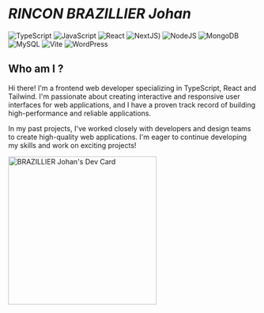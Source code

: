 # _RINCON BRAZILLIER Johan_
 
![TypeScript](https://img.shields.io/badge/typescript-%23007ACC.svg?style=for-the-badge&logo=typescript&logoColor=white)
![JavaScript](https://img.shields.io/badge/javascript-%23323330.svg?style=for-the-badge&logo=javascript&logoColor=%23F7DF1E) 
![React](https://img.shields.io/badge/react-%2320232a.svg?style=for-the-badge&logo=react&logoColor=%2361DAFB)
![NextJS](https://img.shields.io/badge/nextjs-%23007ACC.svg?style=for-the-badge&logo=nextjs&logoColor=white))
![NodeJS](https://img.shields.io/badge/node.js-6DA55F?style=for-the-badge&logo=node.js&logoColor=white)
![MongoDB](https://img.shields.io/badge/MongoDB-%234ea94b.svg?style=for-the-badge&logo=mongodb&logoColor=white)
![MySQL](https://img.shields.io/badge/mysql-%2300f.svg?style=for-the-badge&logo=mysql&logoColor=white)
![Vite](https://img.shields.io/badge/vite-%23646CFF.svg?style=for-the-badge&logo=vite&logoColor=white)
![WordPress](https://img.shields.io/badge/WordPress-%23117AC9.svg?style=for-the-badge&logo=WordPress&logoColor=white)
 
## Who am I ?
 
Hi there! I'm a frontend web developer specializing in TypeScript, React and Tailwind. I'm passionate about creating interactive and responsive user interfaces for web applications, and I have a proven track record of building high-performance and reliable applications.

In my past projects, I've worked closely with developers and design teams to create high-quality web applications. I'm eager to continue developing my skills and work on exciting projects!

<a href="https://app.daily.dev/dovah"><img src="https://api.daily.dev/devcards/9f2173dcaa754a28aa4e5735bb779f12.png?r=tp2" width="300" alt="BRAZILLIER Johan's Dev Card"/></a>
